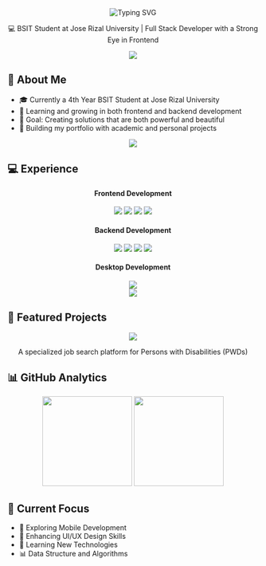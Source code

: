 <div align="center">
  <img src="https://readme-typing-svg.herokuapp.com?font=Fira+Code&weight=500&size=40&pause=1000&color=6F3DFF&center=true&vCenter=true&width=500&lines=Hello%2C+I'm+Jezebel+%F0%9F%91%8B&repeat=true&duration=3000" alt="Typing SVG" />
  
  💻 BSIT Student at Jose Rizal University | Full Stack Developer with a Strong Eye in Frontend
</div>

<div align="center">
  <img src="https://user-images.githubusercontent.com/73097560/115834477-dbab4500-a447-11eb-908a-139a6edaec5c.gif">
</div>

## 🚀 About Me
- 🎓 Currently a 4th Year BSIT Student at Jose Rizal University
- 🌱 Learning and growing in both frontend and backend development
- 🎯 Goal: Creating solutions that are both powerful and beautiful
- 💼 Building my portfolio with academic and personal projects

<div align="center">
  <img src="https://user-images.githubusercontent.com/73097560/115834477-dbab4500-a447-11eb-908a-139a6edaec5c.gif">
</div>

## 💻 Experience

<div align="center">
  <h4>Frontend Development</h4>
  <img src="https://img.shields.io/badge/HTML5-E34F26?style=for-the-badge&logo=html5&logoColor=white"/>
  <img src="https://img.shields.io/badge/CSS3-1572B6?style=for-the-badge&logo=css3&logoColor=white"/>
  <img src="https://img.shields.io/badge/JavaScript-F7DF1E?style=for-the-badge&logo=javascript&logoColor=black"/>
  <img src="https://img.shields.io/badge/Bootstrap-563D7C?style=for-the-badge&logo=bootstrap&logoColor=white"/>
  
  <h4>Backend Development</h4>
  <img src="https://img.shields.io/badge/PHP-777BB4?style=for-the-badge&logo=php&logoColor=white"/>
  <img src="https://img.shields.io/badge/Laravel-FF2D20?style=for-the-badge&logo=laravel&logoColor=white"/>
  <img src="https://img.shields.io/badge/Python-3776AB?style=for-the-badge&logo=python&logoColor=white"/>
  <img src="https://img.shields.io/badge/MySQL-005C84?style=for-the-badge&logo=mysql&logoColor=white"/>
  
  <h4>Desktop Development</h4>
  <img src="https://img.shields.io/badge/Visual_Basic-512BD4?style=for-the-badge&logo=.net&logoColor=white"/>
</div>

<div align="center">
  <img src="https://user-images.githubusercontent.com/73097560/115834477-dbab4500-a447-11eb-908a-139a6edaec5c.gif">
</div>

## 🌟 Featured Projects
<div align="center">
  <a href="https://acjobsph.com">
    <img src="https://img.shields.io/badge/AccesiJobs-Job_Platform_for_PWDs-blue?style=for-the-badge"/>
  </a>
  <p>A specialized job search platform for Persons with Disabilities (PWDs)</p>
</div>

## 📊 GitHub Analytics
<div align="center">
  <img height="180em" src="https://github-readme-stats.vercel.app/api?username=jezelgauiran&show_icons=true&theme=radical"/>
  <img height="180em" src="https://github-readme-stats.vercel.app/api/top-langs/?username=jezelgauiran&layout=compact&theme=radical"/>
</div>

## 🎯 Current Focus
- 📱 Exploring Mobile Development
- 🎨 Enhancing UI/UX Design Skills
- 🔄 Learning New Technologies
- 📊 Data Structure and Algorithms


